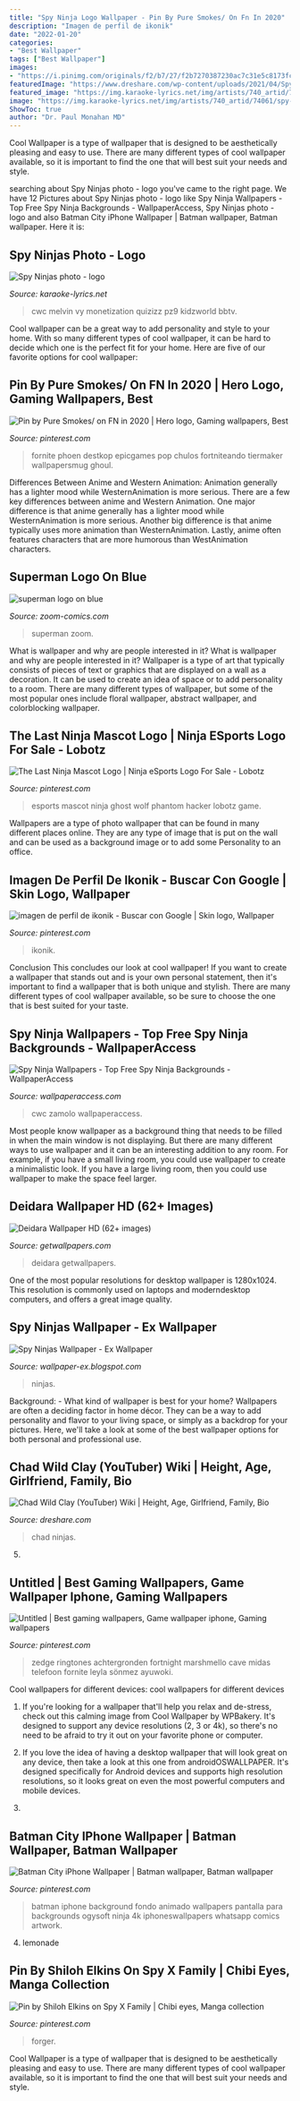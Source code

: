 ```yaml
---
title: "Spy Ninja Logo Wallpaper - Pin By Pure Smokes/ On Fn In 2020"
description: "Imagen de perfil de ikonik"
date: "2022-01-20"
categories:
- "Best Wallpaper"
tags: ["Best Wallpaper"]
images:
- "https://i.pinimg.com/originals/f2/b7/27/f2b7270387230ac7c31e5c8173fcc76f.jpg"
featuredImage: "https://www.dreshare.com/wp-content/uploads/2021/04/Spy-Ninjas-Logo.jpg"
featured_image: "https://img.karaoke-lyrics.net/img/artists/740_artid/74061/spy-ninjas-621985.jpg"
image: "https://img.karaoke-lyrics.net/img/artists/740_artid/74061/spy-ninjas-621985.jpg"
ShowToc: true
author: "Dr. Paul Monahan MD"
---
```



Cool Wallpaper is a type of wallpaper that is designed to be aesthetically pleasing and easy to use. There are many different types of cool wallpaper available, so it is important to find the one that will best suit your needs and style.

	

		
searching about Spy Ninjas photo - logo you've came to the right page. We have 12 Pictures about Spy Ninjas photo - logo like Spy Ninja Wallpapers - Top Free Spy Ninja Backgrounds - WallpaperAccess, Spy Ninjas photo - logo and also Batman City iPhone Wallpaper | Batman wallpaper, Batman wallpaper. Here it is:
		
    
## Spy Ninjas Photo - Logo

<img loading=lazy src="https://img.karaoke-lyrics.net/img/artists/740_artid/74061/spy-ninjas-621985.jpg" onerror="this.onerror=null;this.src='https://tse3.mm.bing.net/th?id=OIP.PxeC7Bg7vgyNfaIcju8NgAHaEq&amp;pid=15.1';" alt="Spy Ninjas photo - logo">

_Source: karaoke-lyrics.net_

>cwc melvin vy monetization quizizz pz9 kidzworld bbtv. 

	

Cool wallpaper can be a great way to add personality and style to your home. With so many different types of cool wallpaper, it can be hard to decide which one is the perfect fit for your home. Here are five of our favorite options for cool wallpaper: 

    
## Pin By Pure Smokes/ On FN In 2020 | Hero Logo, Gaming Wallpapers, Best

<img loading=lazy src="https://i.pinimg.com/736x/00/0f/d3/000fd3a063385a5bda0166f8a8d3d5e7.jpg" onerror="this.onerror=null;this.src='https://tse4.mm.bing.net/th?id=OIP.-GzXUvBlUQPdSNBLUrWMAwHaNK&amp;pid=15.1';" alt="Pin by Pure Smokes/ on FN in 2020 | Hero logo, Gaming wallpapers, Best">

_Source: pinterest.com_

>fornite phoen destkop epicgames pop chulos fortniteando tiermaker wallpapersmug ghoul. 

	

Differences Between Anime and Western Animation: Animation generally has a lighter mood while WesternAnimation is more serious.
There are a few key differences between anime and Western Animation. One major difference is that anime generally has a lighter mood while WesternAnimation is more serious. Another big difference is that anime typically uses more animation than WesternAnimation. Lastly, anime often features characters that are more humorous than WestAnimation characters.

    
## Superman Logo On Blue

<img loading=lazy src="http://www.zoom-comics.com/wp-content/uploads/sites/36/2012/10/superman-logo-on-blue.jpg" onerror="this.onerror=null;this.src='https://tse3.mm.bing.net/th?id=OIP.aH-eZQfgSiF2TTCkrSpOtAHaEo&amp;pid=15.1';" alt="superman logo on blue">

_Source: zoom-comics.com_

>superman zoom. 

	

What is wallpaper and why are people interested in it?
What is wallpaper and why are people interested in it?
Wallpaper is a type of art that typically consists of pieces of text or graphics that are displayed on a wall as a decoration. It can be used to create an idea of space or to add personality to a room. There are many different types of wallpaper, but some of the most popular ones include floral wallpaper, abstract wallpaper, and colorblocking wallpaper.

    
## The Last Ninja Mascot Logo | Ninja ESports Logo For Sale - Lobotz

<img loading=lazy src="https://i.pinimg.com/736x/22/7e/3c/227e3c348b167560aeedff14b24deab1.jpg" onerror="this.onerror=null;this.src='https://tse2.mm.bing.net/th?id=OIP.WnV_zaGPl6szxTIzDyWEQQHaEo&amp;pid=15.1';" alt="The Last Ninja Mascot Logo | Ninja eSports Logo For Sale - Lobotz">

_Source: pinterest.com_

>esports mascot ninja ghost wolf phantom hacker lobotz game. 

	



Wallpapers are a type of photo wallpaper that can be found in many different places online. They are any type of image that is put on the wall and can be used as a background image or to add some Personality to an office.

    
## Imagen De Perfil De Ikonik - Buscar Con Google | Skin Logo, Wallpaper

<img loading=lazy src="https://i.pinimg.com/736x/01/da/b8/01dab843a265e6deb5ea0c38a832cbf8.jpg" onerror="this.onerror=null;this.src='https://tse1.mm.bing.net/th?id=OIP.yAXh-EmnYZIrPZPWasqIDgHaJ3&amp;pid=15.1';" alt="imagen de perfil de ikonik - Buscar con Google | Skin logo, Wallpaper">

_Source: pinterest.com_

>ikonik. 

	

Conclusion
This concludes our look at cool wallpaper! If you want to create a wallpaper that stands out and is your own personal statement, then it's important to find a wallpaper that is both unique and stylish. There are many different types of cool wallpaper available, so be sure to choose the one that is best suited for your taste.

    
## Spy Ninja Wallpapers - Top Free Spy Ninja Backgrounds - WallpaperAccess

<img loading=lazy src="https://wallpaperaccess.com/full/3981523.png" onerror="this.onerror=null;this.src='https://tse3.mm.bing.net/th?id=OIP.KEBau9HyDGnOyRKbBEn8BQHaH-&amp;pid=15.1';" alt="Spy Ninja Wallpapers - Top Free Spy Ninja Backgrounds - WallpaperAccess">

_Source: wallpaperaccess.com_

>cwc zamolo wallpaperaccess. 

	

Most people know wallpaper as a background thing that needs to be filled in when the main window is not displaying. But there are many different ways to use wallpaper and it can be an interesting addition to any room. For example, if you have a small living room, you could use wallpaper to create a minimalistic look. If you have a large living room, then you could use wallpaper to make the space feel larger.

    
## Deidara Wallpaper HD (62+ Images)

<img loading=lazy src="https://getwallpapers.com/wallpaper/full/3/c/0/382229.jpg" onerror="this.onerror=null;this.src='https://tse1.mm.bing.net/th?id=OIP._t4_m-72yFVWJ_dkVgHcWQHaEK&amp;pid=15.1';" alt="Deidara Wallpaper HD (62+ images)">

_Source: getwallpapers.com_

>deidara getwallpapers. 

	

One of the most popular resolutions for desktop wallpaper is 1280x1024. This resolution is commonly used on laptops and moderndesktop computers, and offers a great image quality.

    
## Spy Ninjas Wallpaper - Ex Wallpaper

<img loading=lazy src="https://wallpapercave.com/wp/wp4969277.jpg" onerror="this.onerror=null;this.src='https://tse4.mm.bing.net/th?id=OIP.pnEMa6z8o7ecRDarb21-MgHaEK&amp;pid=15.1';" alt="Spy Ninjas Wallpaper - Ex Wallpaper">

_Source: wallpaper-ex.blogspot.com_

>ninjas. 

	

Background: - What kind of wallpaper is best for your home?
Wallpapers are often a deciding factor in home décor. They can be a way to add personality and flavor to your living space, or simply as a backdrop for your pictures. Here, we'll take a look at some of the best wallpaper options for both personal and professional use.

    
## Chad Wild Clay (YouTuber) Wiki | Height, Age, Girlfriend, Family, Bio

<img loading=lazy src="https://www.dreshare.com/wp-content/uploads/2021/04/Spy-Ninjas-Logo.jpg" onerror="this.onerror=null;this.src='https://tse2.mm.bing.net/th?id=OIP.44InlXSQ8coEHCDjRqh1vgHaHY&amp;pid=15.1';" alt="Chad Wild Clay (YouTuber) Wiki | Height, Age, Girlfriend, Family, Bio">

_Source: dreshare.com_

>chad ninjas. 

	

5.

    
## Untitled | Best Gaming Wallpapers, Game Wallpaper Iphone, Gaming Wallpapers

<img loading=lazy src="https://i.pinimg.com/736x/a8/8c/60/a88c6040af0461b6c6ff27415bf769d5.jpg" onerror="this.onerror=null;this.src='https://tse3.mm.bing.net/th?id=OIP.E-kL4qQtoELbFFnt4QPx2gHaPN&amp;pid=15.1';" alt="Untitled | Best gaming wallpapers, Game wallpaper iphone, Gaming wallpapers">

_Source: pinterest.com_

>zedge ringtones achtergronden fortnight marshmello cave midas telefoon fornite leyla sönmez ayuwoki. 

	

Cool wallpapers for different devices:
cool wallpapers for different devices 

1. If you're looking for a wallpaper that'll help you relax and de-stress, check out this calming image from Cool Wallpaper by WPBakery. It's designed to support any device resolutions (2, 3 or 4k), so there's no need to be afraid to try it out on your favorite phone or computer.

2. If you love the idea of having a desktop wallpaper that will look great on any device, then take a look at this one from androidOSWALLPAPER. It's designed specifically for Android devices and supports high resolution resolutions, so it looks great on even the most powerful computers and mobile devices.

3.

    
## Batman City IPhone Wallpaper | Batman Wallpaper, Batman Wallpaper

<img loading=lazy src="https://i.pinimg.com/originals/f2/b7/27/f2b7270387230ac7c31e5c8173fcc76f.jpg" onerror="this.onerror=null;this.src='https://tse3.mm.bing.net/th?id=OIP.W5gyg6vDuklJ9O4jYqkpHAHaNK&amp;pid=15.1';" alt="Batman City iPhone Wallpaper | Batman wallpaper, Batman wallpaper">

_Source: pinterest.com_

>batman iphone background fondo animado wallpapers pantalla para backgrounds ogysoft ninja 4k iphoneswallpapers whatsapp comics artwork. 

	

4. lemonade 

    
## Pin By Shiloh Elkins On Spy X Family | Chibi Eyes, Manga Collection

<img loading=lazy src="https://i.pinimg.com/736x/7b/36/b3/7b36b3aacdf1c4e0687b7e2a9cf618f9.jpg" onerror="this.onerror=null;this.src='https://tse1.mm.bing.net/th?id=OIP.9X7TzoNE9DJVC08JPKCHfgHaJ3&amp;pid=15.1';" alt="Pin by Shiloh Elkins on Spy X Family | Chibi eyes, Manga collection">

_Source: pinterest.com_

>forger. 

	

Cool Wallpaper is a type of wallpaper that is designed to be aesthetically pleasing and easy to use. There are many different types of cool wallpaper available, so it is important to find the one that will best suit your needs and style.

